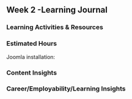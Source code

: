 ## ﻿Week 2 -Learning  Journal


### Learning Activities & Resources



### Estimated Hours
Joomla installation: 


### Content Insights


### Career/Employability/Learning Insights

